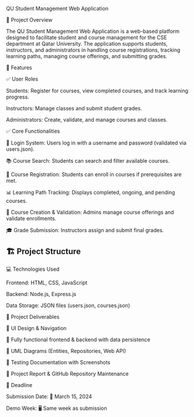 QU Student Management Web Application

📌 Project Overview

The QU Student Management Web Application is a web-based platform designed to facilitate student and course management for the CSE department at Qatar University. The application supports students, instructors, and administrators in handling course registrations, tracking learning paths, managing course offerings, and submitting grades.

🚀 Features

✅ User Roles

Students: Register for courses, view completed courses, and track learning progress.

Instructors: Manage classes and submit student grades.

Administrators: Create, validate, and manage courses and classes.

✅ Core Functionalities

🔐 Login System: Users log in with a username and password (validated via users.json).

📚 Course Search: Students can search and filter available courses.

📝 Course Registration: Students can enroll in courses if prerequisites are met.

📊 Learning Path Tracking: Displays completed, ongoing, and pending courses.

🏫 Course Creation & Validation: Admins manage course offerings and validate enrollments.

🎓 Grade Submission: Instructors assign and submit final grades.

🏗️ Project Structure
  -----------------

💻 Technologies Used

Frontend: HTML, CSS, JavaScript

Backend: Node.js, Express.js

Data Storage: JSON files (users.json, courses.json)

📜 Project Deliverables

🔹 UI Design & Navigation

🔹 Fully functional frontend & backend with data persistence

🔹 UML Diagrams (Entities, Repositories, Web API)

🔹 Testing Documentation with Screenshots

🔹 Project Report & GitHub Repository Maintenance

📅 Deadline

Submission Date: 📆 March 15, 2024

Demo Week: 🖥️ Same week as submission
